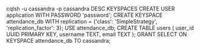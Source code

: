 cqlsh -u cassandra -p cassandra
DESC KEYSPACES
CREATE USER application WITH PASSWORD 'password';
CREATE KEYSPACE attendance_db WITH replication = {'class': 'SimpleStrategy', 'replication_factor': 3};
USE attendance_db;
CREATE TABLE users (
    user_id UUID PRIMARY KEY,
    username TEXT,
    email TEXT
);
GRANT SELECT ON KEYSPACE attendance_db TO cassandra;